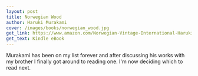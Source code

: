 ```yaml
---
layout: post
title: Norwegian Wood
author: Haruki Murakami
cover: /images/books/norwegian_wood.jpg
get_link: https://www.amazon.com/Norwegian-Vintage-International-Haruki-Murakami-ebook/dp/B003XT603Q
get_text: Kindle eBook
---
```


Murakami has been on my list forever and after discussing his works with my brother I finally got around to reading one. I'm now deciding which to read next.
